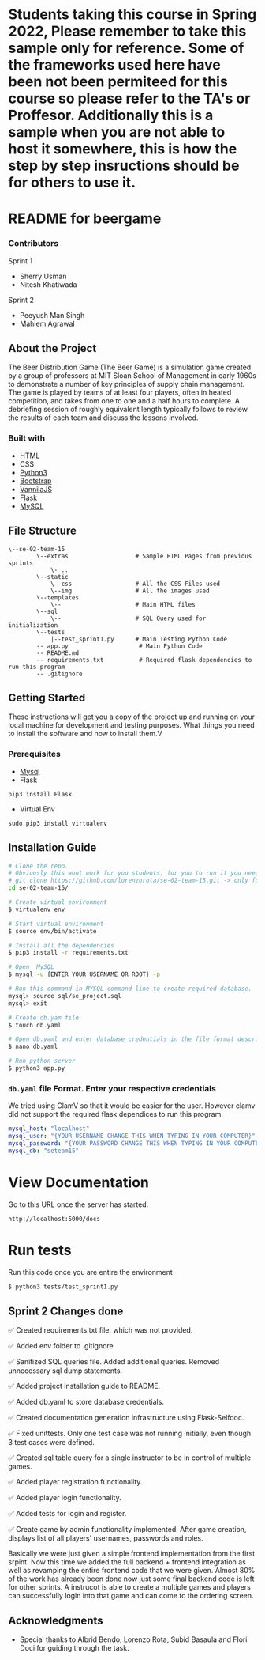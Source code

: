 # Students taking this course in Spring 2022, Please remember to take this sample only for reference. Some of the frameworks used here have been not been permiteed for this course so please refer to the TA's or Proffesor. Additionally this is a sample when you are not able to host it somewhere, this is how the step by step insructions should be for others to use it. 


# README for beergame

### Contributors

Sprint 1
- Sherry Usman
- Nitesh Khatiwada

Sprint 2
- Peeyush Man Singh
- Mahiem Agrawal


## About the Project

The Beer Distribution Game (The Beer Game) is a simulation game created by a group of professors at MIT Sloan School of Management in early 1960s to demonstrate a number of key principles of supply chain management. The game is played by teams of at least four players, often in heated competition, and takes from one to one and a half hours to complete. A debriefing session of roughly equivalent length typically follows to review the results of each team and discuss the lessons involved.

### Built with
* HTML
* CSS
* [Python3](https://www.python.org/download/releases/3.0/)
* [Bootstrap](https://getbootstrap.com/docs/3.4/css/)
* [VannilaJS](http://vanilla-js.com/)
* [Flask](https://www.fullstackpython.com/flask.html)
* [MySQL](https://www.mysql.com/)

## File Structure
```
\--se-02-team-15
        \--extras                   # Sample HTML Pages from previous sprints
            \- ..
        \--static
            \--css                  # All the CSS Files used
            \--img                  # All the images used 
        \--templates    
            \--                     # Main HTML files    
        \--sql  
            \--                     # SQL Query used for initialization
        \--tests
            |--test_sprint1.py      # Main Testing Python Code
        -- app.py                    # Main Python Code
        -- README.md
        -- requirements.txt          # Required flask dependencies to run this program
        -- .gitignore    
```

## Getting Started

These instructions will get you a copy of the project up and running on your local machine for development and testing purposes. What things you need to install the software and how to install them.V

### Prerequisites

* [Mysql](https://dev.mysql.com/downloads/installer/)
* Flask 
```
pip3 install Flask
```
* Virtual Env
```
sudo pip3 install virtualenv 
```

## Installation Guide

```bash
# Clone the repo.
# Obviously this wont work for you students, for you to run it you need download the entire repositary and then go to this folder where it is. But your readme should start with git clone for sure.
# git clone https://github.com/lorenzorota/se-02-team-15.git -> only for sample
cd se-02-team-15/

# Create virtual environment
$ virtualenv env

# Start virtual environment
$ source env/bin/activate

# Install all the dependencies
$ pip3 install -r requirements.txt

# Open  MySQL
$ mysql -u {ENTER YOUR USERNAME OR ROOT} -p

# Run this command in MYSQL command line to create required database.
mysql> source sql/se_project.sql
mysql> exit

# Create db.yam file 
$ touch db.yaml

# Open db.yaml and enter database credentials in the file format described below
$ nano db.yaml

# Run python server
$ python3 app.py

```

### `db.yaml` file Format. Enter your respective credentials

We tried using ClamV so that it would be easier for the user. However clamv did not support the required flask dependices to run this program.

```yaml
mysql_host: "localhost"
mysql_user: "{YOUR USERNAME CHANGE THIS WHEN TYPING IN YOUR COMPUTER}"
mysql_password: "{YOUR PASSWORD CHANGE THIS WHEN TYPING IN YOUR COMPUTER}"
mysql_db: "seteam15"
```

# View Documentation

Go to this URL once the server has started.

```
http://localhost:5000/docs
```
# Run tests

Run this code once you are entire the environment

```sh
$ python3 tests/test_sprint1.py
```

## Sprint 2 Changes done

✅  Created requirements.txt file, which was not provided.

✅   Added env folder to .gitignore

✅   Sanitized SQL queries file. Added additional queries. Removed unnecessary sql dump statements.

✅   Added project installation guide to README.

✅   Added db.yaml to store database credentials.

✅   Created documentation generation infrastructure using Flask-Selfdoc.

✅   Fixed unittests. Only one test case was not running initially, even though 3 test cases were defined.

✅   Created sql table query for a single instructor to be in control of multiple games.

✅   Added player registration functionality.

✅   Added player login functionality.

✅   Added tests for login and register.

✅   Create game by admin functionality implemented. After game creation, displays list of all players' usernames, passwords and roles.

Basically we were just given a simple frontend implementation from the first srpint. Now this time we added the full backend + frontend integration as well as revamping the entire frontend code that we were given. Almost 80% of the work has already been done now just some final backend code is left for other sprints. A instrucot is able to create a multiple games and players can successfully login into that game and can come to the ordering screen.

## Acknowledgments

* Special thanks to Albrid Bendo, Lorenzo Rota, Subid Basaula and Flori Doci for guiding through the task.
